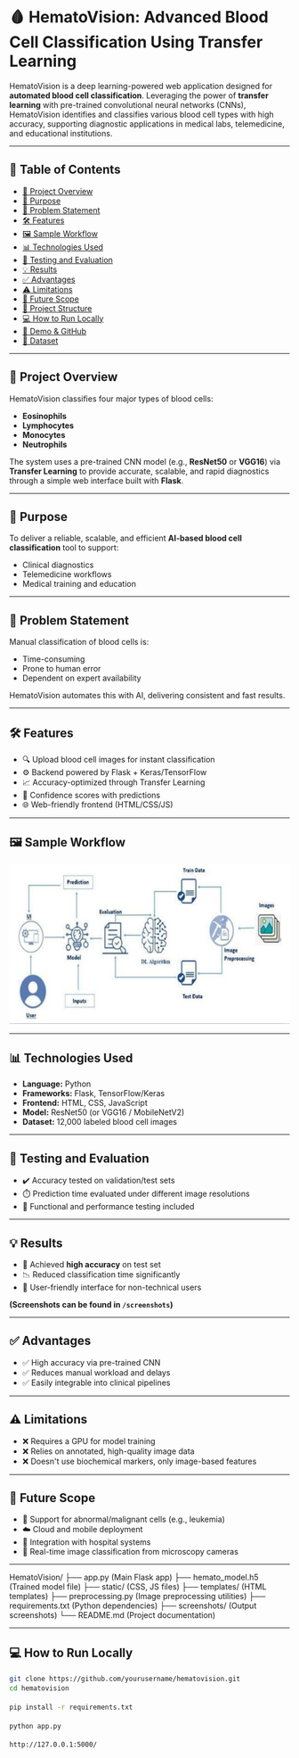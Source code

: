 # 🩸 HematoVision: Advanced Blood Cell Classification Using Transfer Learning

HematoVision is a deep learning-powered web application designed for **automated blood cell classification**. Leveraging the power of **transfer learning** with pre-trained convolutional neural networks (CNNs), HematoVision identifies and classifies various blood cell types with high accuracy, supporting diagnostic applications in medical labs, telemedicine, and educational institutions.

---

## 📌 Table of Contents

- [🚀 Project Overview](#-project-overview)
- [🎯 Purpose](#-purpose)
- [🧠 Problem Statement](#-problem-statement)
- [🛠️ Features](#-features)
- [🖼️ Sample Workflow](#-sample-workflow)
- [📊 Technologies Used](#-technologies-used)
- [🧪 Testing and Evaluation](#-testing-and-evaluation)
- [💡 Results](#-results)
- [✅ Advantages](#-advantages)
- [⚠️ Limitations](#️-limitations)
- [🔭 Future Scope](#-future-scope)
- [📁 Project Structure](#-project-structure)
- [💻 How to Run Locally](#-how-to-run-locally)
- [🔗 Demo & GitHub](#-demo--github)
- [📂 Dataset](#-dataset)

---

## 🚀 Project Overview

HematoVision classifies four major types of blood cells:
- **Eosinophils**
- **Lymphocytes**
- **Monocytes**
- **Neutrophils**

The system uses a pre-trained CNN model (e.g., **ResNet50** or **VGG16**) via **Transfer Learning** to provide accurate, scalable, and rapid diagnostics through a simple web interface built with **Flask**.

---

## 🎯 Purpose

To deliver a reliable, scalable, and efficient **AI-based blood cell classification** tool to support:
- Clinical diagnostics
- Telemedicine workflows
- Medical training and education

---

## 🧠 Problem Statement

Manual classification of blood cells is:
- Time-consuming
- Prone to human error
- Dependent on expert availability

HematoVision automates this with AI, delivering consistent and fast results.

---

## 🛠️ Features

- 🔍 Upload blood cell images for instant classification
- ⚙️ Backend powered by Flask + Keras/TensorFlow
- 📈 Accuracy-optimized through Transfer Learning
- 💬 Confidence scores with predictions
- 🌐 Web-friendly frontend (HTML/CSS/JS)

---

## 🖼️ Sample Workflow

![Workflow](static/Screenshot%202025-06-30%20181026.png)


---

## 📊 Technologies Used

- **Language:** Python
- **Frameworks:** Flask, TensorFlow/Keras
- **Frontend:** HTML, CSS, JavaScript
- **Model:** ResNet50 (or VGG16 / MobileNetV2)
- **Dataset:** 12,000 labeled blood cell images

---

## 🧪 Testing and Evaluation

- ✔️ Accuracy tested on validation/test sets
- ⏱️ Prediction time evaluated under different image resolutions
- 🧪 Functional and performance testing included

---

## 💡 Results

- 🧠 Achieved **high accuracy** on test set
- 📉 Reduced classification time significantly
- 📸 User-friendly interface for non-technical users

**(Screenshots can be found in `/screenshots`)**

---

## ✅ Advantages

- ✅ High accuracy via pre-trained CNN
- ✅ Reduces manual workload and delays
- ✅ Easily integrable into clinical pipelines

---

## ⚠️ Limitations

- ❌ Requires a GPU for model training
- ❌ Relies on annotated, high-quality image data
- ❌ Doesn't use biochemical markers, only image-based features

---

## 🔭 Future Scope

- 🔬 Support for abnormal/malignant cells (e.g., leukemia)
- ☁️ Cloud and mobile deployment
- 🏥 Integration with hospital systems
- 🔴 Real-time image classification from microscopy cameras

---

HematoVision/ ├── app.py (Main Flask app) ├── hemato_model.h5 (Trained model file) ├── static/ (CSS, JS files) ├── templates/ (HTML templates) ├── preprocessing.py (Image preprocessing utilities) ├── requirements.txt (Python dependencies) ├── screenshots/ (Output screenshots) └── README.md (Project documentation)

---

## 💻 How to Run Locally

```bash
git clone https://github.com/yourusername/hematovision.git
cd hematovision

pip install -r requirements.txt

python app.py

http://127.0.0.1:5000/

